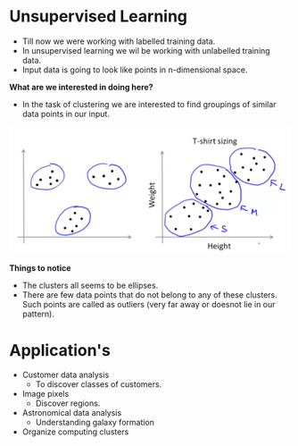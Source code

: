 # Unsupervised Learning

- Till now we were working with labelled training data.
- In unsupervised learning we wil be working with unlabelled training data.
- Input data is going to look like points in n-dimensional space.

**What are we interested in doing here?**

- In the task of clustering we are interested to find groupings of similar data points in our input.

![alt text]( https://raw.githubusercontent.com/AbhishekKumar4/Data-Analytics/master/Machine%20Learning/Unsupervised%20Learning/unsupervisedlearning.png)

**Things to notice**
 - The clusters all seems to be ellipses.
 - There are few data points that do not belong to any of these clusters. Such points are called as outliers (very far away or doesnot lie in our pattern).
 
# Application's

- Customer data analysis
  - To discover classes of customers.
- Image pixels
  - Discover regions.
- Astronomical data analysis
  - Understanding galaxy formation
- Organize computing clusters

